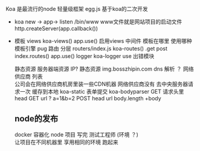 Koa 是最流行的node  轻量级框架
egg.js 基于koa的二次开发
- koa new -> app-> listen 
/bin/www
www文件就是网站项目的启动文件
http.createServer(app.callback()) 
- 模板 
    views
    koa-views()
    app.use()  启用views 中间件
    模板在哪里 使用哪种模板引擎 pug
    路由
    分层
    routers/index.js
    koa-routes()
    .get post 
    index.routes()
    app.use() 
    logger
    koa-logger use 
    出错模块

    静态资源  服务器端资源 
    IP?
    静态资源 
    img.bosszhipin.com
    dns 解析 ？ 网络供应商  列表  
    公司会在网络供应商机房里装一些CDN机器 网络供应商没有   去中央服务器请求一次 缓存到本地
    koa-static  表单提交
    koa-bodyparser
    GET  请求头里  head GET
    url ? a=1&b=2 
    POST head url 
    body.length +body
    ## node的发布 
    docker  容器化
    node 项目 写完   测试工程师 (环境 ？)   
    让项目在不同机器里  享用相同的环境  跑起来 
    
